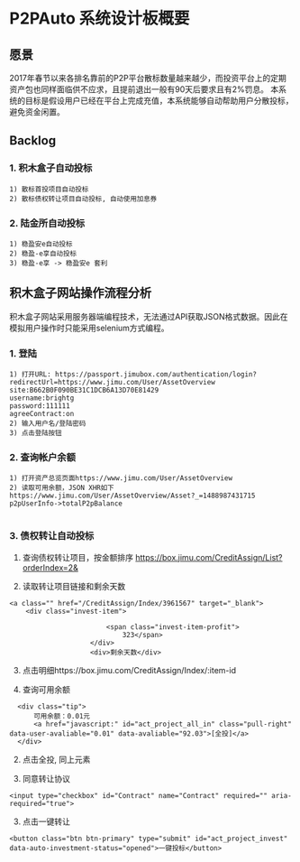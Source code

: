 # P2PAuto 系统设计板概要
## 愿景
2017年春节以来各排名靠前的P2P平台散标数量越来越少，而投资平台上的定期资产包也同样面临供不应求，且提前退出一般有90天后要求且有2%罚息。
本系统的目标是假设用户已经在平台上完成充值，本系统能够自动帮助用户分散投标，避免资金闲置。
## Backlog
### 1. 积木盒子自动投标
```
1) 散标首投项目自动投标
2) 散标债权转让项目自动投标, 自动使用加息券
```
### 2. 陆金所自动投标
```
1) 稳盈安e自动投标
2) 稳盈-e享自动投标
3) 稳盈-e享 -> 稳盈安e 套利
```
## 积木盒子网站操作流程分析
积木盒子网站采用服务器端编程技术，无法通过API获取JSON格式数据。因此在模拟用户操作时只能采用selenium方式编程。
### 1. 登陆
```
1) 打开URL: https://passport.jimubox.com/authentication/login?redirectUrl=https://www.jimu.com/User/AssetOverview
site:B662B0F090BE31C1DCB6A13D70E81429
username:brightg
password:111111
agreeContract:on
2) 输入用户名/登陆密码
3) 点击登陆按钮
```
### 2. 查询帐户余额
```
1) 打开资产总览页面https://www.jimu.com/User/AssetOverview
2) 读取可用余额，JSON XHR如下
https://www.jimu.com/User/AssetOverview/Asset?_=1488987431715
p2pUserInfo->totalP2pBalance
  
```
### 3. 债权转让自动投标
1) 查询债权转让项目，按金额排序
https://box.jimu.com/CreditAssign/List?orderIndex=2&

2) 读取转让项目链接和剩余天数
```
<a class="" href="/CreditAssign/Index/3961567" target="_blank">
    <div class="invest-item">

                        <span class="invest-item-profit">
                            323</span>
                    </div>
                    <div>剩余天数</div>
```         
3) 点击明细https://box.jimu.com/CreditAssign/Index/:item-id

4) 查询可用余额
```
  <div class="tip">
      可用余额：0.01元
      <a href="javascript:" id="act_project_all_in" class="pull-right" data-user-avaliable="0.01" data-avaliable="92.03">[全投]</a>
  </div>
```  
2. 点击全投, 同上元素


2. 同意转让协议
```
<input type="checkbox" id="Contract" name="Contract" required="" aria-required="true">
```
3. 点击一键转让
```
<button class="btn btn-primary" type="submit" id="act_project_invest" data-auto-investment-status="opened">一键投标</button>
```
